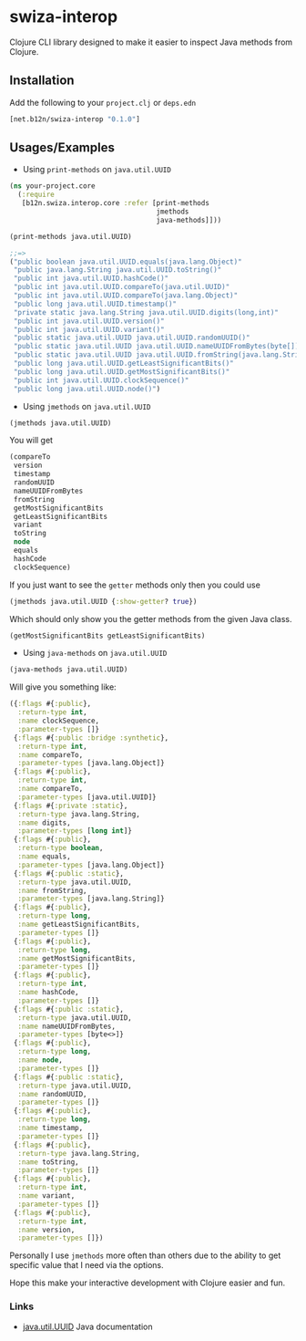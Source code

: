 # swiza-interop

Clojure CLI library designed to make it easier to inspect Java methods from Clojure.

## Installation 

Add the following to your `project.clj` or `deps.edn`

```clojure
[net.b12n/swiza-interop "0.1.0"]
```

## Usages/Examples

- Using `print-methods` on `java.util.UUID`

```clojure
(ns your-project.core
  (:require
   [b12n.swiza.interop.core :refer [print-methods
                                    jmethods
                                    java-methods]]))

(print-methods java.util.UUID)

;;=>
("public boolean java.util.UUID.equals(java.lang.Object)"
 "public java.lang.String java.util.UUID.toString()"
 "public int java.util.UUID.hashCode()"
 "public int java.util.UUID.compareTo(java.util.UUID)"
 "public int java.util.UUID.compareTo(java.lang.Object)"
 "public long java.util.UUID.timestamp()"
 "private static java.lang.String java.util.UUID.digits(long,int)"
 "public int java.util.UUID.version()"
 "public int java.util.UUID.variant()"
 "public static java.util.UUID java.util.UUID.randomUUID()"
 "public static java.util.UUID java.util.UUID.nameUUIDFromBytes(byte[])"
 "public static java.util.UUID java.util.UUID.fromString(java.lang.String)"
 "public long java.util.UUID.getLeastSignificantBits()"
 "public long java.util.UUID.getMostSignificantBits()"
 "public int java.util.UUID.clockSequence()"
 "public long java.util.UUID.node()")
```

- Using `jmethods` on `java.util.UUID`

```clojure
(jmethods java.util.UUID)
```

You will get 

```clojure
(compareTo
 version
 timestamp
 randomUUID
 nameUUIDFromBytes
 fromString
 getMostSignificantBits
 getLeastSignificantBits
 variant
 toString
 node
 equals
 hashCode
 clockSequence)
```

If you just want to see the `getter` methods only then you could use

```clojure
(jmethods java.util.UUID {:show-getter? true})
```
Which should only show you the getter methods from the given Java class.

```clojure
(getMostSignificantBits getLeastSignificantBits)
```

- Using `java-methods` on `java.util.UUID`

```clojure
(java-methods java.util.UUID)
```

Will give you something like:

```clojure
({:flags #{:public},
  :return-type int,
  :name clockSequence,
  :parameter-types []}
 {:flags #{:public :bridge :synthetic},
  :return-type int,
  :name compareTo,
  :parameter-types [java.lang.Object]}
 {:flags #{:public},
  :return-type int,
  :name compareTo,
  :parameter-types [java.util.UUID]}
 {:flags #{:private :static},
  :return-type java.lang.String,
  :name digits,
  :parameter-types [long int]}
 {:flags #{:public},
  :return-type boolean,
  :name equals,
  :parameter-types [java.lang.Object]}
 {:flags #{:public :static},
  :return-type java.util.UUID,
  :name fromString,
  :parameter-types [java.lang.String]}
 {:flags #{:public},
  :return-type long,
  :name getLeastSignificantBits,
  :parameter-types []}
 {:flags #{:public},
  :return-type long,
  :name getMostSignificantBits,
  :parameter-types []}
 {:flags #{:public},
  :return-type int,
  :name hashCode,
  :parameter-types []}
 {:flags #{:public :static},
  :return-type java.util.UUID,
  :name nameUUIDFromBytes,
  :parameter-types [byte<>]}
 {:flags #{:public},
  :return-type long,
  :name node,
  :parameter-types []}
 {:flags #{:public :static},
  :return-type java.util.UUID,
  :name randomUUID,
  :parameter-types []}
 {:flags #{:public},
  :return-type long,
  :name timestamp,
  :parameter-types []}
 {:flags #{:public},
  :return-type java.lang.String,
  :name toString,
  :parameter-types []}
 {:flags #{:public},
  :return-type int,
  :name variant,
  :parameter-types []}
 {:flags #{:public},
  :return-type int,
  :name version,
  :parameter-types []})
```

Personally I use `jmethods` more often than others due to the ability to get specific value that I need via the options.

Hope this make your interactive development with Clojure easier and fun.

### Links 

- [java.util.UUID][1] Java documentation

[1]: https://docs.oracle.com/javase/8/docs/api/java/util/UUID.html
